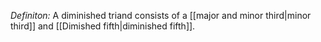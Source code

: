 *Definiton:* A diminished triand consists of a [[major and minor third|minor third]] and [[Dimished fifth|diminished fifth]]. 